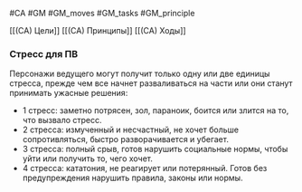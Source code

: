 #CA #GM #GM_moves #GM_tasks #GM_principle 


[[(CA) Цели]]
[[(CA) Принципы]]
[[(CA) Ходы]]

### Стресс для ПВ 
Персонажи ведущего могут получит только одну или две единицы стресса, прежде чем все начнет разваливаться на части или они станут принимать ужасные решения: 
- 1 стресс: заметно потрясен, зол, параноик, боится или злится на то, что вызвало стресс. 
- 2 стресса: измученный и несчастный, не хочет больше сопротивляться, быстро разворачивается и убегает. 
- 3 стресса: полный срыв, готов нарушить социальные нормы, чтобы уйти или получить то, чего хочет. 
- 4 стресса: кататония, не реагирует или потерянный. Готов без предупреждения нарушить правила, законы или нормы.